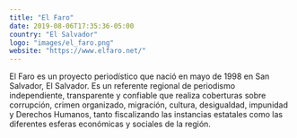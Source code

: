 ```yaml
---
title: "El Faro"
date: 2019-08-06T17:35:36-05:00
country: "El Salvador"
logo: "images/el_faro.png"
website: "https://www.elfaro.net/"
---
```


El Faro es un proyecto periodístico que nació en mayo de 1998 en San Salvador, El Salvador. Es un referente regional de periodismo independiente, transparente y confiable que realiza coberturas sobre corrupción, crimen organizado, migración, cultura, desigualdad, impunidad y Derechos Humanos, tanto fiscalizando las instancias estatales como las diferentes esferas económicas y sociales de la región.